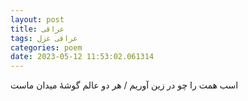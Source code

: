 ```yaml
---
layout: post
title: عراقی
tags: عراقی غزل
categories: poem
date: 2023-05-12 11:53:02.061314
---
```


اسب همت را چو در زین آوریم / هر دو عالم گوشهٔ میدان ماست